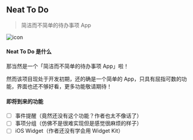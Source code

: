 ## Neat To Do

> 简洁而不简单的待办事项 App

![icon](https://i.loli.net/2020/09/24/FxJvwgKEiIOu5qU.png)

#### Neat To Do 是什么

那当然是一个「简洁而不简单的待办事项 App」啦！

然而该项目现处于开发初期，还的确是一个简单的 App，只具有屈指可数的功能，界面也还不够好看，更多功能敬请期待！

#### 即将到来的功能

- [ ] 事件提醒（竟然还没有这个功能？作者也太不像话了）
- [ ] 事项分组（仿佛不是很难实现但是感觉很麻烦的样子）
- [ ] iOS Widget（作者还没有学会用 Widget Kit）
